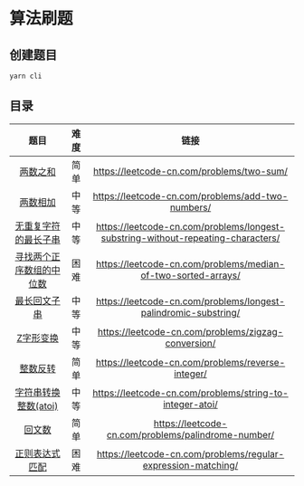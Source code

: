 # 算法刷题

## 创建题目

```shell
yarn cli
```

## 目录

|   题目   | 难度 |                   链接                    |
| :------: | :--: | :---------------------------------------: |
| [两数之和](src/two-sum/README.md) | 简单 | https://leetcode-cn.com/problems/two-sum/ |
| [两数相加](src/add-two-numbers/README.md) | 中等 | https://leetcode-cn.com/problems/add-two-numbers/ |
| [无重复字符的最长子串](src/longest-substring-without-repeating-characters/README.md) | 中等 | https://leetcode-cn.com/problems/longest-substring-without-repeating-characters/ |
| [寻找两个正序数组的中位数](src/median-of-two-sorted-arrays/README.md) | 困难 | https://leetcode-cn.com/problems/median-of-two-sorted-arrays/ |
| [最长回文子串](src/longest-palindromic-substring/README.md) | 中等 | https://leetcode-cn.com/problems/longest-palindromic-substring/ |
| [Z字形变换](src/zigzag-conversion/README.md) | 中等 | https://leetcode-cn.com/problems/zigzag-conversion/ |
| [整数反转](src/reverse-integer/README.md) | 简单 | https://leetcode-cn.com/problems/reverse-integer/ |
| [字符串转换整数(atoi)](src/string-to-integer-atoi/README.md) | 中等 | https://leetcode-cn.com/problems/string-to-integer-atoi/ |
| [回文数](src/palindrome-number/README.md) | 简单 | https://leetcode-cn.com/problems/palindrome-number/ |
| [ 正则表达式匹配](src/regular-expression-matching/README.md) | 困难 | https://leetcode-cn.com/problems/regular-expression-matching/ |
